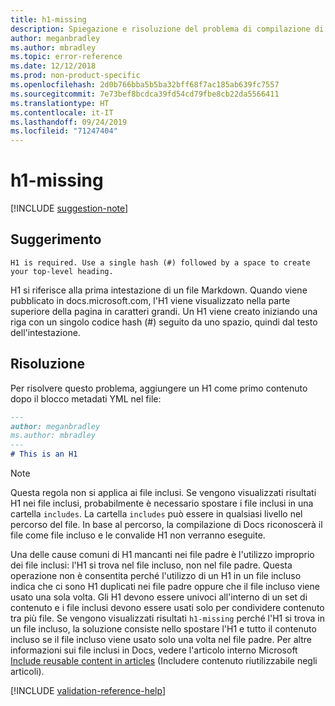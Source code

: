 ```yaml
---
title: h1-missing
description: Spiegazione e risoluzione del problema di compilazione di Docs h1-missing.
author: meganbradley
ms.author: mbradley
ms.topic: error-reference
ms.date: 12/12/2018
ms.prod: non-product-specific
ms.openlocfilehash: 2d0b766bba5b5ba32bff68f7ac185ab639fc7557
ms.sourcegitcommit: 7e73bef8bcdca39fd54cd79fbe8cb22da5566411
ms.translationtype: HT
ms.contentlocale: it-IT
ms.lasthandoff: 09/24/2019
ms.locfileid: "71247404"
---
```

# <a name="h1-missing"></a>h1-missing

[!INCLUDE [suggestion-note](includes/suggestion-note.md)]

## <a name="suggestion"></a>Suggerimento

`H1 is required. Use a single hash (#) followed by a space to create your top-level heading.`

H1 si riferisce alla prima intestazione di un file Markdown. Quando viene pubblicato in docs.microsoft.com, l'H1 viene visualizzato nella parte superiore della pagina in caratteri grandi. Un H1 viene creato iniziando una riga con un singolo codice hash (#) seguito da uno spazio, quindi dal testo dell'intestazione.

## <a name="resolution"></a>Risoluzione

Per risolvere questo problema, aggiungere un H1 come primo contenuto dopo il blocco metadati YML nel file:

```markdown
---
author: meganbradley
ms.author: mbradley
---
# This is an H1
```

> [!NOTE]
> Questa regola non si applica ai file inclusi. Se vengono visualizzati risultati H1 nei file inclusi, probabilmente è necessario spostare i file inclusi in una cartella `includes`. La cartella `includes` può essere in qualsiasi livello nel percorso del file. In base al percorso, la compilazione di Docs riconoscerà il file come file incluso e le convalide H1 non verranno eseguite.
>
> Una delle cause comuni di H1 mancanti nei file padre è l'utilizzo improprio dei file inclusi: l'H1 si trova nel file incluso, non nel file padre. Questa operazione non è consentita perché l'utilizzo di un H1 in un file incluso indica che ci sono H1 duplicati nei file padre oppure che il file incluso viene usato una sola volta. Gli H1 devono essere univoci all'interno di un set di contenuto e i file inclusi devono essere usati solo per condividere contenuto tra più file. Se vengono visualizzati risultati `h1-missing` perché l'H1 si trova in un file incluso, la soluzione consiste nello spostare l'H1 e tutto il contenuto incluso se il file incluso viene usato solo una volta nel file padre. Per altre informazioni sui file inclusi in Docs, vedere l'articolo interno Microsoft [Include reusable content in articles](https://review.docs.microsoft.com/en-us/help/contribute/includes-best-practices?branch=master) (Includere contenuto riutilizzabile negli articoli).

<!--make sure to add this file to your includes folder and verify the path-->
[!INCLUDE [validation-reference-help](includes/validation-reference-help.md)]
